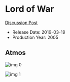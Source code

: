 # Lord of War

[Discussion Post](https://www.avsforum.com/threads/bass-eq-for-filtered-movies.2995212/post-57777494)

* Release Date: 2019-03-19
* Production Year: 2005

## Atmos

![img 0](https://i.imgur.com/VXLxY1x.jpg)

![img 1](https://i.imgur.com/6bpWj2C.jpg)


